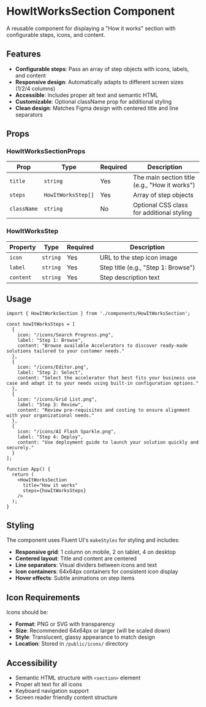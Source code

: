 # HowItWorksSection Component

A reusable component for displaying a "How it works" section with configurable steps, icons, and content.

## Features

- **Configurable steps**: Pass an array of step objects with icons, labels, and content
- **Responsive design**: Automatically adapts to different screen sizes (1/2/4 columns)
- **Accessible**: Includes proper alt text and semantic HTML
- **Customizable**: Optional className prop for additional styling
- **Clean design**: Matches Figma design with centered title and line separators

## Props

### HowItWorksSectionProps

| Prop | Type | Required | Description |
|------|------|----------|-------------|
| `title` | `string` | Yes | The main section title (e.g., "How it works") |
| `steps` | `HowItWorksStep[]` | Yes | Array of step objects |
| `className` | `string` | No | Optional CSS class for additional styling |

### HowItWorksStep

| Property | Type | Required | Description |
|----------|------|----------|-------------|
| `icon` | `string` | Yes | URL to the step icon image |
| `label` | `string` | Yes | Step title (e.g., "Step 1: Browse") |
| `content` | `string` | Yes | Step description text |

## Usage

```tsx
import { HowItWorksSection } from './components/HowItWorksSection';

const howItWorksSteps = [
  {
    icon: "/icons/Search Progress.png",
    label: "Step 1: Browse",
    content: "Browse available Accelerators to discover ready-made solutions tailored to your customer needs."
  },
  {
    icon: "/icons/Editor.png",
    label: "Step 2: Select",
    content: "Select the accelerator that best fits your business use case and adapt it to your needs using built-in configuration options."
  },
  {
    icon: "/icons/Grid List.png",
    label: "Step 3: Review",
    content: "Review pre-requisites and costing to ensure alignment with your organizational needs."
  },
  {
    icon: "/icons/AI Flash Sparkle.png",
    label: "Step 4: Deploy",
    content: "Use deployment guide to launch your solution quickly and securely."
  }
];

function App() {
  return (
    <HowItWorksSection
      title="How it works"
      steps={howItWorksSteps}
    />
  );
}
```

## Styling

The component uses Fluent UI's `makeStyles` for styling and includes:

- **Responsive grid**: 1 column on mobile, 2 on tablet, 4 on desktop
- **Centered layout**: Title and content are centered
- **Line separators**: Visual dividers between icons and text
- **Icon containers**: 64x64px containers for consistent icon display
- **Hover effects**: Subtle animations on step items

## Icon Requirements

Icons should be:
- **Format**: PNG or SVG with transparency
- **Size**: Recommended 64x64px or larger (will be scaled down)
- **Style**: Translucent, glassy appearance to match design
- **Location**: Stored in `/public/icons/` directory

## Accessibility

- Semantic HTML structure with `<section>` element
- Proper alt text for all icons
- Keyboard navigation support
- Screen reader friendly content structure 